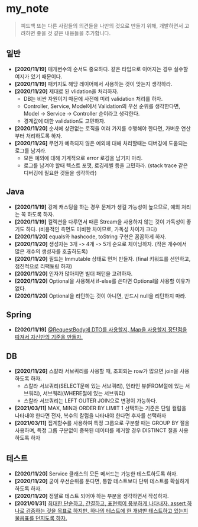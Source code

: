 # my_note

> 피드백 또는 다른 사람들의 의견들을 나만의 것으로 만들기 위해, 개발하면서 고려하면 좋을 것 같은 내용들을 추가합니다.

## 일반
* **[2020/11/19]** 매개변수의 순서도 중요하다. 같은 타입으로 이어지는 경우 실수할 여지가 있기 때문이다.
* **[2020/11/19]** 패키지도 해당 레이어에서 사용하는 것이 맞는지 생각하라.
* **[2020/11/20]** 제대로 된 vlidation을 처리하자.
  * DB는 비싼 자원이기 때문에 사전에 미리 validation 처리를 하자.
  * Controller, Service, Model에서 Validation의 우선 순위를 생각한다면, Model -> Service -> Controller 순이라고 생각한다.
  * 경계값에 대한 validation도 고민하자.
* **[2020/11/20]** 순서에 상관없는 로직을 여러 가지를 수행해야 한다면, 가벼운 연산부터 처리하도록 하자.
* **[2020/11/26]** 무언가 예측되지 않은 예외에 대해 처리할때는 디버깅에 도움되는 로그를 남겨라.
  * 모든 예외에 대해 기계적으로 error 로깅을 남기지 마라.
  * 로그를 남겨야 할때 텍스트 포맷, 로깅레벨 등을 고민하라. (stack trace 같은 디버깅에 필요한 것들을 생각하라)
  
## Java
* **[2020/11/19]** 강제 캐스팅을 하는 경우 문제가 생길 가능성이 높으므로, 예외 처리는 꼭 하도록 하자.
* **[2020/11/19]** 컬렉션을 다루면서 때론 Stream을 사용하지 않는 것이 가독성이 좋기도 하다. (비용적인 측면도 미비한 차이므로, 가독성 차이가 크다)
* **[2020/11/20]** equals와 hashcode, toString 구현은 꼼꼼하게 하자.
* **[2020/11/20]** 생성자는 3개 -> 4개 -> 5개 순으로 체이닝하자. (작은 개수에서 많은 개수의 생성자를 호출하도록)
* **[2020/11/20]** 필드는 Immutable 상태로 먼저 만들자. (final 키워드를 선언하고, 점진적으로 리팩토링 하자)
* **[2020/11/20]** 인자가 많아지면 빌더 패턴을 고려하자.
* **[2020/11/20]** Optional을 사용해서 if-else를 쓴다면 Optional을 사용할 이유가 없다.
* **[2020/11/20]** Optional을 리턴하는 것이 아니면, 반드시 null을 리턴하지 마라.

## Spring
* **[2020/11/19]** [@RequestBody에 DTO를 사용할지, Map을 사용할지 장단점을 따져서 자신만의 기준을 만들자.](https://hyojaedev.tistory.com/34)

## DB
* **[2020/11/26]** 스칼라 서브쿼리를 사용할 때, 조회되는 row가 많으면 join을 사용하도록 하자.
  * 스칼라 서브쿼리(SELECT문에 있는 서브쿼리), 인라인 뷰(FROM절에 있는 서브쿼리), 서브쿼리(WHERE절에 있는 서브쿼리)
  * 스칼라 서브쿼리는 LEFT OUTER JOIN으로 변경이 가능하다.
* **[2021/03/11]** MAX, MIN과 ORDER BY LIMIT 1 선택하는 기준은 단일 컬럼을 나타내야 한다면 전자, 복수의 칼럼을 나타내야 한다면 후자를 선택하자
* **[2021/03/11]** 집계함수를 사용하여 특정 그룹으로 구분할 때는 GROUP BY 절을 사용하며, 특정 그룹 구분없이 중복된 데이터를 제거할 경우 DISTINCT 절을 사용하도록 하자

## 테스트
* **[2020/11/20]** Service 클래스의 모든 메서드는 가능한 테스트하도록 하자.
* **[2020/11/20]** 굳이 우선순위를 둔다면, 통합 테스트보다 단위 테스트를 확실하게 하도록 하자.
* **[2020/11/20]** 정말로 테스트 되어야 하는 부분을 생각하면서 작성하자.
* **[2021/01/31]** [최대한 단순하고, 간결하고, 표현력이 풍부하게 나타내자. assert 하나로 검증하는 것을 목표로 하지만, 하나의 테스트에 한 개념만 테스트하고 있는지 물음표를 던지도록 하자.](https://hyojaedev.tistory.com/52)
